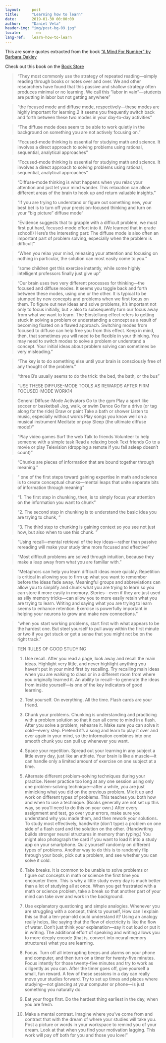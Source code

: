 ```yaml
---
layout:     post
title:      "Learning how to learn"
date:       2019-01-30 00:00:00
author:     "Daniel Vela"
header-img: "img/post-bg-09.jpg"
locale:       en
lang-ref:   learn-how-to-learn
---
```


This are some quotes extracted from the book [“A Mind For Number” by Barbara Oakley](https://itunes.apple.com/es/book/a-mind-for-numbers/id761835360?l=en&mt=11)

Check out this book on the [Book Store](https://itunes.apple.com/es/book/a-mind-for-numbers/id761835360?l=en&mt=11)

> “They most commonly use the strategy of repeated reading—simply reading through books or notes over and over. We and other researchers have found that this passive and shallow strategy often produces minimal or no learning. We call this “labor in vain”—students are putting in labor but not getting anywhere”

> “the focused mode and diffuse mode, respectively—these modes are highly important for learning.2 It seems you frequently switch back and forth between these two modes in your day-to-day activities”

> “The diffuse mode does seem to be able to work quietly in the background on something you are not actively focusing on.”

> “Focused-mode thinking is essential for studying math and science. It involves a direct approach to solving problems using rational, sequential, analytical approaches”

> “Focused-mode thinking is essential for studying math and science. It involves a direct approach to solving problems using rational, sequential, analytical approaches”

> “Diffuse-mode thinking is what happens when you relax your attention and just let your mind wander. This relaxation can allow different areas of the brain to hook up and return valuable insights.”

> “If you are trying to understand or figure out something new, your best bet is to turn off your precision-focused thinking and turn on your “big picture” diffuse mode”

> “Evidence suggests that to grapple with a difficult problem, we must first put hard, focused-mode effort into it. (We learned that in grade school!) Here’s the interesting part: The diffuse mode is also often an important part of problem solving, especially when the problem is difficult”

> “When you relax your mind, releasing your attention and focusing on nothing in particular, the solution can most easily come to you.”

> “some children get this exercise instantly, while some highly intelligent professors finally just give up”

> “Our brain uses two very different processes for thinking—the focused and diffuse modes. It seems you toggle back and forth between these modes, using one or the other.
> It is typical to be stumped by new concepts and problems when we first focus on them.
> To figure out new ideas and solve problems, it’s important not only to focus initially, but > also to subsequently turn our focus away from what we want to learn.
> The Einstellung effect refers to getting stuck in solving a problem or understanding a concept as a result of becoming fixated on a flawed approach. Switching modes from focused to diffuse can help free you from this effect. Keep in mind, then, that sometimes you will need to be flexible in your thinking. You may need to switch modes to solve a problem or understand a concept. Your initial ideas about problem solving can sometimes be very misleading.”

> “The key is to do something else until your brain is consciously free of any thought of the problem.”

> “three B’s usually seems to do the trick: the bed, the bath, or the bus”

> “USE THESE DIFFUSE-MODE TOOLS AS REWARDS AFTER FIRM FOCUSED-MODE WORK14
> 
> General Diffuse-Mode Activators
> Go to the gym
> Play a sport like soccer or basketball
> Jog, walk, or swim
> Dance
> Go for a drive (or tag along for the ride)
> Draw or paint
> Take a bath or shower
> Listen to music, especially without words
> Play songs you know well on a musical instrument
> Meditate or pray
> Sleep (the ultimate diffuse mode!)”

> “Play video games
> Surf the web
> Talk to friends
> Volunteer to help someone with a simple task
> Read a relaxing book
> Text friends
> Go to a movie or play
> Television (dropping a remote if you fall asleep doesn’t count)”

> “Chunks are pieces of information that are bound together through meaning.”

> “ one of the first steps toward gaining expertise in math and science is to create conceptual chunks—mental leaps that unite separate bits of information through meaning”


>“1. The first step in chunking, then, is to simply focus your attention on the information you want to chunk”
>
>“2. The second step in chunking is to understand the basic idea you are trying to chunk, ”
>
>“3. The third step to chunking is gaining context so you see not just how, but also when to use this chunk. ”

> “Using recall—mental retrieval of the key ideas—rather than passive rereading will make your study time more focused and effective”

> “Most difficult problems are solved through intuition, because they make a leap away from what you are familiar with.”

> “Metaphors can help you learn difficult ideas more quickly.
> Repetition is critical in allowing you to firm up what you want to remember before the ideas fade away.
> Meaningful groups and abbreviations can allow you to simplify and chunk what you are trying to learn so you can store it more easily in memory.
> Stories—even if they are just used as silly memory tricks—can allow you to more easily retain what you are trying to learn.
> Writing and saying what you are trying to learn seems to enhance retention.
> Exercise is powerfully important in helping your neurons to grow and make new connections.”

> “when you start working problems, start first with what appears to be the hardest one. But steel yourself to pull away within the first minute or two if you get stuck or get a sense that you might not be on the right track.”

> TEN RULES OF GOOD STUDYING
>
>1. Use recall. After you read a page, look away and recall the main ideas. Highlight very little, and never highlight anything you haven’t put in your mind first by recalling. Try recalling main ideas when you are walking to class or in a different room from where you originally learned it. An ability to recall—to generate the ideas from inside yourself—is one of the key indicators of good learning.
>
>2. Test yourself. On everything. All the time. Flash cards are your friend.
>
>3. Chunk your problems. Chunking is understanding and practicing with a problem solution so that it can all come to mind in a flash. After you solve a problem, rehearse it. Make sure you can solve it cold—every step. Pretend it’s a song and learn to play it over and over again in your mind, so the information combines into one smooth chunk you can pull up whenever you want.
>
>4. Space your repetition. Spread out your learning in any subject a little every day, just like an athlete. Your brain is like a muscle—it can handle only a limited amount of exercise on one subject at a time.
>
>5. Alternate different problem-solving techniques during your practice. Never practice too long at any one session using only one problem-solving technique—after a while, you are just mimicking what you did on the previous problem. Mix it up and work on different types of problems. This teaches you both how and when to use a technique. (Books generally are not set up this way, so you’ll need to do this on your own.) After every assignment and test, go over your errors, make sure you understand why you made them, and then rework your solutions. To study most effectively, handwrite (don’t type) a problem on one side of a flash card and the solution on the other. (Handwriting builds stronger neural structures in memory than typing.) You might also photograph the card if you want to load it into a study app on your smartphone. Quiz yourself randomly on different types of problems. Another way to do this is to randomly flip through your book, pick out a problem, and see whether you can solve it cold.
>
>6. Take breaks. It is common to be unable to solve problems or figure out concepts in math or science the first time you encounter them. This is why a little study every day is much better than a lot of studying all at once. When you get frustrated with a math or science problem, take a break so that another part of your mind can take over and work in the background.
>
>7. Use explanatory questioning and simple analogies. Whenever you are struggling with a concept, think to yourself, How can I explain this so that a ten-year-old could understand it? Using an analogy really helps, like saying that the flow of electricity is like the flow of water. Don’t just think your explanation—say it out loud or put it in writing. The additional effort of speaking and writing allows you to more deeply encode (that is, convert into neural memory structures) what you are learning.
>
>8. Focus. Turn off all interrupting beeps and alarms on your phone and computer, and then turn on a timer for twenty-five minutes. Focus intently for those twenty-five minutes and try to work as diligently as you can. After the timer goes off, give yourself a small, fun reward. A few of these sessions in a day can really move your studies forward. Try to set up times and places where studying—not glancing at your computer or phone—is just something you naturally do.
>
>9. Eat your frogs first. Do the hardest thing earliest in the day, when you are fresh.
>
>10. Make a mental contrast. Imagine where you’ve come from and contrast that with the dream of where your studies will take you. Post a picture or words in your workspace to remind you of your dream. Look at that when you find your motivation lagging. This work will pay off both for you and those you love!”



